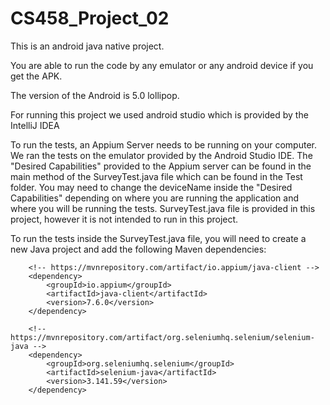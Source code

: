 # CS458_Project_02

This is an android java native project.

You are able to run the code by any emulator or any android device if you get the APK.

The version of the Android is 5.0 lollipop.

For running this project we used android studio which is provided by the IntelliJ IDEA

To run the tests, an Appium Server needs to be running on your computer. We ran the tests on the emulator provided by the Android Studio IDE. The "Desired Capabilities" provided to the Appium server can be found in the main method of the SurveyTest.java file which can be found in the Test folder. You may need to change the deviceName inside the "Desired Capabilities" depending on where you are running the application and where you will be running the tests. SurveyTest.java file is provided in this project, however it is not intended to run in this project.

To run the tests inside the SurveyTest.java file, you will need to create a new Java project and add the following Maven dependencies:

        <!-- https://mvnrepository.com/artifact/io.appium/java-client -->
        <dependency>
            <groupId>io.appium</groupId>
            <artifactId>java-client</artifactId>
            <version>7.6.0</version>
        </dependency>

        <!-- https://mvnrepository.com/artifact/org.seleniumhq.selenium/selenium-java -->
        <dependency>
            <groupId>org.seleniumhq.selenium</groupId>
            <artifactId>selenium-java</artifactId>
            <version>3.141.59</version>
        </dependency>
